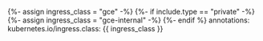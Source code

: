 {%- assign ingress_class = "gce" -%}
{%- if include.type == "private" -%}
 {%- assign ingress_class = "gce-internal" -%}
{%- endif %}
    annotations:
      kubernetes.io/ingress.class: {{ ingress_class }}